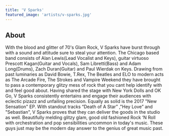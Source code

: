 ```yaml
---
title: 'V Sparks'
featured_image: 'artists/v-sparks.jpg'
---
```


## About

With the blood and glitter of 70's Glam Rock, V Sparks have burst through with a sound and attitude sure to steal your attention. The Chicago based band consists of Alan Lewis(Lead Vocalist and Keys), guitar virtuoso Prescott Kagan(Guitar and Vocals), Sam Libretti(Bass) and Adam Long(Drums), Zach Duran(Guitar) and Paul Wierdak on Keys. Drawing from past luminaries as David Bowie, T.Rex, The Beatles and ELO to modern acts as The Arcade Fire, The Strokes and Vampire Weekend they have brought to pass a contemporary glitzy mess of rock that you cant help identify with and feel good about. Having shared the stage with New York Dolls and OK Go, V Sparks consistently entertains and engage their audiences with eclectic pizazz and unfailing precision. Equally as solid is the 2017 "New Sensation" EP. With standout tracks “Death of A Star” ,"Hey Love” and "Sebastian", V Sparks proves that they can deliver the goods in the studio as well. Beautifully melding glitzy glam, good old fashioned Rock ‘N Roll with orchestration and pop sensibilities uncommon in today's music. These guys just may be the modern day answer to the genius of great music past.

